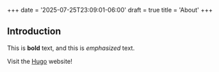+++
date = '2025-07-25T23:09:01-06:00'
draft = true
title = 'About'
+++

## Introduction

This is **bold** text, and this is *emphasized* text.

Visit the [Hugo](https://gohugo.io) website!